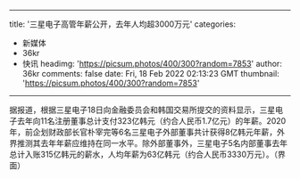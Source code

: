 
---
title: '三星电子高管年薪公开，去年人均超3000万元'
categories: 
 - 新媒体
 - 36kr
 - 快讯
headimg: 'https://picsum.photos/400/300?random=7853'
author: 36kr
comments: false
date: Fri, 18 Feb 2022 02:13:23 GMT
thumbnail: 'https://picsum.photos/400/300?random=7853'
---

<div>   
据报道，根据三星电子18日向金融委员会和韩国交易所提交的资料显示，三星电子去年向11名注册董事总计支付323亿韩元（约合人民币1.7亿元）的年薪。2020年，前企划财政部长官朴宰完等6名三星电子外部董事共计获得8亿韩元年薪，外界推测其去年年薪应维持在同一水平。除外部董事外，三星电子5名内部董事去年总计入账315亿韩元的薪水，人均年薪为63亿韩元（约合人民币3330万元）。（界面）  
</div>
            